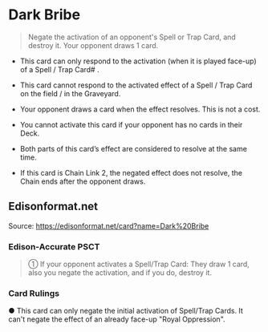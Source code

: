# Dark Bribe

> Negate the activation of an opponent's Spell or Trap Card, and destroy it. Your opponent draws 1 card.

*   This card can only respond to the activation (when it is played face-up) of a Spell / Trap Card# .

*   This card cannot respond to the activated effect of a Spell / Trap Card on the field / in the Graveyard.
*   Your opponent draws a card when the effect resolves. This is not a cost.
*   You cannot activate this card if your opponent has no cards in their Deck.
*   Both parts of this card’s effect are considered to resolve at the same time.
*   If this card is Chain Link 2, the negated effect does not resolve, the Chain ends after the opponent draws.

## Edisonformat.net

Source: https://edisonformat.net/card?name=Dark%20Bribe

### Edison-Accurate PSCT

> ① If your opponent activates a Spell/Trap Card:
> They draw 1 card, also you negate the activation, and if you do, destroy it.

### Card Rulings

● This card can only negate the initial activation of Spell/Trap Cards.
It can't negate the effect of an already face-up "Royal Oppression".
            